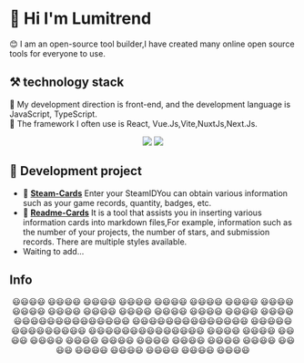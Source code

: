 # 👋 Hi I'm Lumitrend
😊 I am an open-source tool builder,I have created many online open source tools for everyone to use.  
## ⚒ technology stack
🎊 My development direction is front-end, and the development language is JavaScript, TypeScript.  
🧿 The framework I often use is React, Vue.Js,Vite,NuxtJs,Next.Js.  

<div align="center">
  <img src="https://skillicons.dev/icons?i=react,nextjs,js,ts,nodejs,vue,vite,webpack,sass,tailwind,css,nuxtjs,html,markdown,py" />
  <img src="https://skillicons.dev/icons?i=debian,ae,au,docker,figma,ai,xd,pr,ps" />
</div>

## 🚀 Development project
* 🚡 **[Steam-Cards](//github.com/lumitrend/steam-cards)** Enter your SteamIDYou can obtain various information such as your game records, quantity, badges, etc.
* 🎫 **[Readme-Cards](//github.com/lumitrend/readme-cards)** It is a tool that assists you in inserting various information cards into markdown files,For example, information such as the number of your projects, the number of stars, and submission records. There are multiple styles available.
* Waiting to add...
## Info
<div align="center">
  😃😃😃😃            😃😃😃😃
  😃😃😃😃            😃😃😃😃
  😃😃😃😃            😃😃😃😃
  😃😃😃😃            😃😃😃😃
  😃😃😃😃            😃😃😃😃
  😃😃😃😃            😃😃😃😃
  😃😃😃😃            😃😃😃😃
  😃😃😃😃            😃😃😃😃
  😃😃😃😃😃😃😃😃😃😃😃😃😃😃
  😃😃😃😃😃😃😃😃😃😃😃😃😃😃
  😃😃😃😃😃😃😃😃😃😃😃😃😃😃
  😃😃😃😃😃😃😃😃😃😃😃😃😃😃
  😃😃😃😃            😃😃😃😃
  😃😃😃😃            😃😃😃😃
  😃😃😃😃            😃😃😃😃
  😃😃😃😃            😃😃😃😃
  😃😃😃😃            😃😃😃😃
  😃😃😃😃            😃😃😃😃
  😃😃😃😃            😃😃😃😃
  😃😃😃😃            😃😃😃😃
</div>
